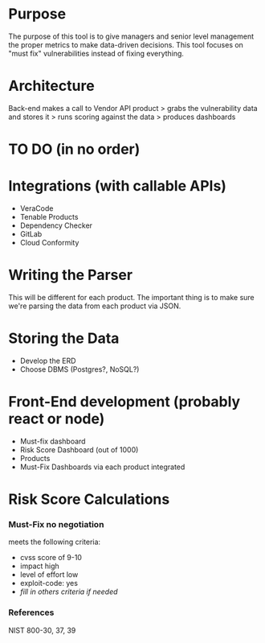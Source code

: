 # Purpose
The purpose of this tool is to give managers and senior level management the proper metrics to make data-driven decisions.  This tool focuses on "must fix" vulnerabilities instead of fixing everything.  

# Architecture
Back-end makes a call to Vendor API product > grabs the vulnerability data and stores it > runs scoring against the data > produces dashboards

# TO DO (in no order)

# Integrations (with callable APIs)
* VeraCode
* Tenable Products
* Dependency Checker
* GitLab
* Cloud Conformity

# Writing the Parser
This will be different for each product.  The important thing is to make sure we're parsing the data from each product via JSON.  

# Storing the Data
* Develop the ERD
* Choose DBMS (Postgres?, NoSQL?)

# Front-End development (probably react or node)
* Must-fix dashboard
* Risk Score Dashboard (out of 1000)
* Products 
* Must-Fix Dashboards via each product integrated 

# Risk Score Calculations

### Must-Fix no negotiation
meets the following criteria:
* cvss score of 9-10
* impact high
* level of effort low
* exploit-code: yes
* _fill in others criteria if needed_



### References
NIST 800-30, 37, 39



